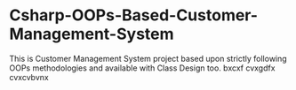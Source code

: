 # Csharp-OOPs-Based-Customer-Management-System
This is Customer Management System project based upon strictly following OOPs methodologies and available with Class Design too.
bxcxf
cvxgdfx
cvxcvbvnx
